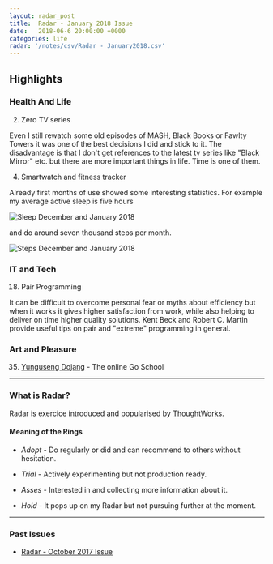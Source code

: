 ```yaml
---
layout: radar_post
title:  Radar - January 2018 Issue
date:   2018-06-6 20:00:00 +0000
categories: life
radar: '/notes/csv/Radar - January2018.csv'
---
```


## Highlights

### Health And Life

2. Zero TV series

Even I still rewatch some old episodes of MASH, Black Books or Fawlty Towers it was one of
the best decisions I did and stick to it. The disadvantage is that I don't get references
to the latest tv series like "Black Mirror" etc. but there are more important things in life.
Time is one of them.

4. Smartwatch and fitness tracker

Already first months of use showed some interesting statistics. 
For example my average active sleep is five hours 

![Sleep December and January 2018](/notes/images/2018-04-21-radar-januar-2018/preview/sleep-dec-jan.jpg)

and do around seven thousand steps per month.

![Steps December and January 2018](/notes/images/2018-04-21-radar-januar-2018/preview/steps-dec-jan.jpg)




### IT and Tech

18. Pair Programming

It can be difficult to overcome personal fear or myths about efficiency but when it works
it gives higher satisfaction from work, while also helping to deliver on time higher quality solutions.
Kent Beck and Robert C. Martin provide useful tips on pair and "extreme" programming in general. 

### Art and Pleasure

35. [Yunguseng Dojang](https://eyd.yunguseng.com/) - The online Go School 


<hr class="footnote" />

### What is Radar?

Radar is exercice introduced and popularised by [ThoughtWorks](https://www.thoughtworks.com/).

#### Meaning of the Rings

* _Adopt_ - Do regularly or did and can recommend to others without hesitation.

* _Trial_ - Actively experimenting but not production ready.

* _Asses_ - Interested in and collecting more information about it.

* _Hold_ - It pops up on my Radar but not pursuing further at the moment.


<hr class="footnote" />


### Past Issues

 - [Radar - October 2017 Issue](/notes/notes/life/2018/01/10/radar-october-2017.html)
